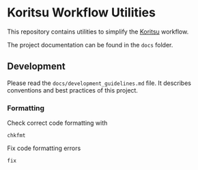 # Koritsu Workflow Utilities

This repository contains utilities to simplify the
[Koritsu](https://debitoor.com/blog/trunk-based-development-how-we-fixed-it-with-koritsu)
workflow.

The project documentation can be found in the `docs` folder.

## Development

Please read the `docs/development_guidelines.md` file. It describes conventions
and best practices of this project.

### Formatting

Check correct code formatting with

    chkfmt

Fix code formatting errors

    fix
